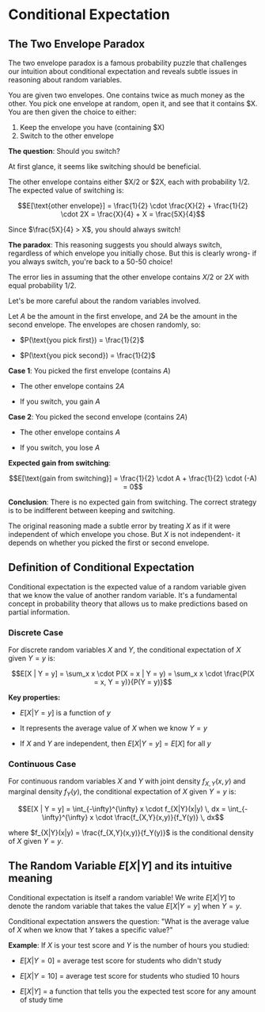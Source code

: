 # Conditional Expectation

## The Two Envelope Paradox

The two envelope paradox is a famous probability puzzle that challenges our intuition about conditional expectation and reveals subtle issues in reasoning about random variables.

You are given two envelopes. One contains twice as much money as the other. You pick one envelope at random, open it, and see that it contains $X. You are then given the choice to either:

1. Keep the envelope you have (containing $X)
2. Switch to the other envelope

**The question**: Should you switch?

At first glance, it seems like switching should be beneficial.

The other envelope contains either $X/2 or $2X, each with probability 1/2. The expected value of switching is:

$$E[\text{other envelope}] = \frac{1}{2} \cdot \frac{X}{2} + \frac{1}{2} \cdot 2X = \frac{X}{4} + X = \frac{5X}{4}$$

Since $\frac{5X}{4} > X$, you should always switch!

**The paradox**: This reasoning suggests you should always switch, regardless of which envelope you initially chose. But this is clearly wrong- if you always switch, you're back to a 50-50 choice!

The error lies in assuming that the other envelope contains $X/2$ or $2X$ with equal probability 1/2.

Let's be more careful about the random variables involved.

Let $A$ be the amount in the first envelope, and $2A$ be the amount in the second envelope. The envelopes are chosen randomly, so:

- $P(\text{you pick first}) = \frac{1}{2}$

- $P(\text{you pick second}) = \frac{1}{2}$

**Case 1**: You picked the first envelope (contains $A$)

- The other envelope contains $2A$

- If you switch, you gain $A$

**Case 2**: You picked the second envelope (contains $2A$)

- The other envelope contains $A$

- If you switch, you lose $A$

**Expected gain from switching**:

$$E[\text{gain from switching}] = \frac{1}{2} \cdot A + \frac{1}{2} \cdot (-A) = 0$$

**Conclusion**: There is no expected gain from switching. The correct strategy is to be indifferent between keeping and switching.

The original reasoning made a subtle error by treating $X$ as if it were independent of which envelope you chose. But $X$ is not independent- it depends on whether you picked the first or second envelope.

## Definition of Conditional Expectation

Conditional expectation is the expected value of a random variable given that we know the value of another random variable. It's a fundamental concept in probability theory that allows us to make predictions based on partial information.

### Discrete Case

For discrete random variables $X$ and $Y$, the conditional expectation of $X$ given $Y = y$ is:

$$E[X | Y = y] = \sum_x x \cdot P(X = x | Y = y) = \sum_x x \cdot \frac{P(X = x, Y = y)}{P(Y = y)}$$

**Key properties:**

- $E[X | Y = y]$ is a function of $y$

- It represents the average value of $X$ when we know $Y = y$

- If $X$ and $Y$ are independent, then $E[X | Y = y] = E[X]$ for all $y$

### Continuous Case

For continuous random variables $X$ and $Y$ with joint density $f_{X,Y}(x,y)$ and marginal density $f_Y(y)$, the conditional expectation of $X$ given $Y = y$ is:

$$E[X | Y = y] = \int_{-\infty}^{\infty} x \cdot f_{X|Y}(x|y) \, dx = \int_{-\infty}^{\infty} x \cdot \frac{f_{X,Y}(x,y)}{f_Y(y)} \, dx$$

where $f_{X|Y}(x|y) = \frac{f_{X,Y}(x,y)}{f_Y(y)}$ is the conditional density of $X$ given $Y = y$.

## The Random Variable $E[X | Y]$ and its intuitive meaning

Conditional expectation is itself a random variable! We write $E[X | Y]$ to denote the random variable that takes the value $E[X | Y = y]$ when $Y = y$.

Conditional expectation answers the question: "What is the average value of $X$ when we know that $Y$ takes a specific value?"

**Example**: If $X$ is your test score and $Y$ is the number of hours you studied:

- $E[X | Y = 0]$ = average test score for students who didn't study

- $E[X | Y = 10]$ = average test score for students who studied 10 hours

- $E[X | Y]$ = a function that tells you the expected test score for any amount of study time